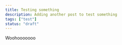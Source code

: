 ```yaml
---
title: Testing something
description: Adding another post to test something
tags: ["test"]
status: "draft"
---
```


Woohooooooo
